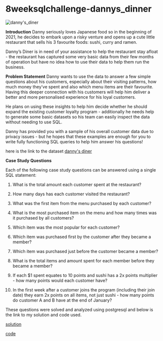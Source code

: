 # 8weeksqlchallenge-dannys_dinner
![danny's_diner](https://github.com/Adetunji22/8weeksqlchallenge-dannys_dinner/assets/127019986/445764e1-51f6-48d4-a8cb-47dfe28fd026)

  **Introduction**
Danny seriously loves Japanese food so in the beginning of 2021, he decides to embark upon a risky venture and opens up a cute little restaurant that sells his 3 favourite foods: sushi, curry and ramen.

Danny’s Diner is in need of your assistance to help the restaurant stay afloat - the restaurant has captured some very basic data from their few months of operation but have no idea how to use their data to help them run the business.

   **Problem Statement**
Danny wants to use the data to answer a few simple questions about his customers, especially about their visiting patterns, how much money they’ve spent and also which menu items are their favourite. Having this deeper connection with his customers will help him deliver a better and more personalised experience for his loyal customers.

He plans on using these insights to help him decide whether he should expand the existing customer loyalty program - additionally he needs help to generate some basic datasets so his team can easily inspect the data without needing to use SQL.

Danny has provided you with a sample of his overall customer data due to privacy issues - but he hopes that these examples are enough for you to write fully functioning SQL queries to help him answer his questions!

here is the link to the dataset [danny's diner](https://8weeksqlchallenge.com/case-study-1/)
  
   **Case Study Questions**

 Each of the following case study questions can be answered using a single SQL statement:

1. What is the total amount each customer spent at the restaurant?

2. How many days has each customer visited the restaurant?

3. What was the first item from the menu purchased by each customer?

4. What is the most purchased item on the menu and how many times was it purchased by all customers?

5. Which item was the most popular for each customer?

6. Which item was purchased first by the customer after they became a member?

7. Which item was purchased just before the customer became a member?

8. What is the total items and amount spent for each member before they became a member?

9. If each $1 spent equates to 10 points and sushi has a 2x points multiplier - how many points would each customer have?

10. In the first week after a customer joins the program (including their join date) they earn 2x points on all items, not just sushi - how many points do customer A and B have at the end of January?
   
   These questions were solved and analyzed using postgresql and below is the link to my solution and code used.
  
  [solution](https://github.com/Adetunji22/8weeksqlchallenge-dannys_dinner/blob/main/solution.md)
   
   [code](https://github.com/Adetunji22/8weeksqlchallenge-dannys_dinner/blob/main/codes.sql)

